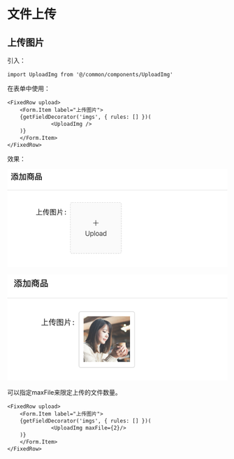 # 文件上传

## 上传图片

引入：

```
import UploadImg from '@/common/components/UploadImg'
```

在表单中使用：

```
<FixedRow upload>
    <Form.Item label="上传图片">
    {getFieldDecorator('imgs', { rules: [] })(
              <UploadImg />
    )}
    </Form.Item>
</FixedRow>
```

效果：

![](../../../_media/upload-img1.png)

![](../../../_media/upload-img2.png)

可以指定maxFile来限定上传的文件数量。

```
<FixedRow upload>
    <Form.Item label="上传图片">
    {getFieldDecorator('imgs', { rules: [] })(
              <UploadImg maxFile={2}/>
    )}
    </Form.Item>
</FixedRow>
```